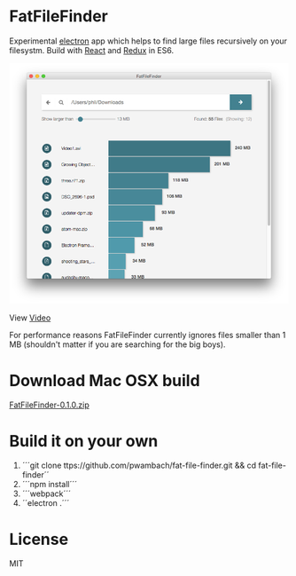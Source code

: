# FatFileFinder

Experimental [electron](http://electron.atom.io/) app which helps to find large files recursively on your filesystm. Build with [React](https://facebook.github.io/react/) and [Redux](https://github.com/rackt/redux) in ES6.

![FatFileFinder](assets/fatFileFinder.png)

View [Video](https://youtu.be/6KVVW3l_XDs) 

For performance reasons FatFileFinder currently ignores files smaller than 1 MB (shouldn't matter if you are searching for the big boys).

# Download Mac OSX build

[FatFileFinder-0.1.0.zip](https://github.com/pwambach/fat-file-finder/releases/download/0.1.0/FatFileFinder-0.1.0.zip)

# Build it on your own

1. ´´´git clone ttps://github.com/pwambach/fat-file-finder.git && cd fat-file-finder´´
2. ´´´npm install´´´
3. ´´´webpack´´´
4. ´´electron .´´´

# License
MIT

